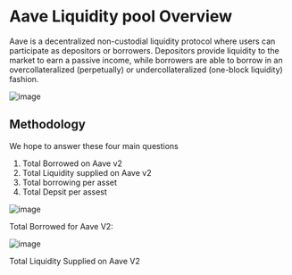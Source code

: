 # Aave Liquidity pool Overview 
Aave is a decentralized non-custodial liquidity protocol where users can participate as depositors or borrowers. Depositors provide liquidity to the market to earn a passive income, while borrowers are able to borrow in an overcollateralized (perpetually) or undercollateralized (one-block liquidity) fashion.

![image](https://github.com/yemialabipurpose/Aave_analysis/assets/37623664/03fa122b-833b-4c16-bf0d-b57f465fe920)


## Methodology

We hope to answer these four main questions

1. Total Borrowed on Aave v2
2. Total Liquidity supplied on Aave v2
3. Total borrowing per asset
4. Total Depsit per assest 

![image](https://github.com/yemialabipurpose/Aave_analysis/assets/37623664/1dc8337d-c3e9-421a-a357-e3f3a6f4b65a)

Total Borrowed for Aave V2: 

![image](https://github.com/yemialabipurpose/Aave_analysis/assets/37623664/e59a07f9-93b6-498a-b850-57fda51337a1)

Total Liquidity Supplied on Aave V2

